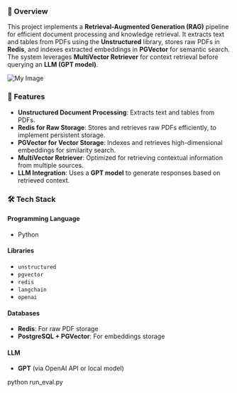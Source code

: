 ### 📌 Overview

This project implements a **Retrieval-Augmented Generation (RAG)** pipeline for efficient document processing and knowledge retrieval. It extracts text and tables from PDFs using the **Unstructured** library, stores raw PDFs in **Redis**, and indexes extracted embeddings in **PGVector** for semantic search. The system leverages **MultiVector Retriever** for context retrieval before querying an **LLM (GPT model)**.

![My Image](https://github.com/Mercytopsy/pdf-rag-chatbot-streamlit/blob/main/Architectural%20Diagram.png)


### 🚀 Features

- **Unstructured Document Processing**: Extracts text and tables from PDFs.  
- **Redis for Raw Storage**: Stores and retrieves raw PDFs efficiently, to implement persistent storage.  
- **PGVector for Vector Storage**: Indexes and retrieves high-dimensional embeddings for similarity search.  
- **MultiVector Retriever**: Optimized for retrieving contextual information from multiple sources.  
- **LLM Integration**: Uses a **GPT model** to generate responses based on retrieved context.  

### 🛠️ Tech Stack

#### Programming Language
- Python  

#### Libraries
- `unstructured`
- `pgvector`
- `redis`
- `langchain`
- `openai`

#### Databases
- **Redis**: For raw PDF storage  
- **PostgreSQL + PGVector**: For embeddings storage  

#### LLM
- **GPT** (via OpenAI API or local model)

python run_eval.py